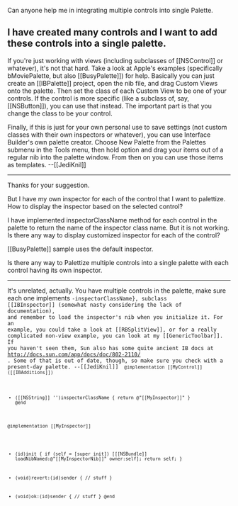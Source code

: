 Can anyone help me in integrating multiple controls into single Palette.

I have created many controls and I want to add these controls into a single palette.
----
If you're just working with views (including subclasses of [[NSControl]] or whatever), it's not that hard. Take a look at Apple's examples (specifically bMoviePalette, but also [[BusyPalette]]) for help. Basically you can just create an [[IBPalette]] project, open the nib file, and drag Custom Views onto the palette. Then set the class of each Custom View to be one of your controls. If the control is more specific (like a subclass of, say, [[NSButton]]), you can use that instead. The important part is that you change the class to be your control.

Finally, if this is just for your own personal use to save settings (not custom classes with their own inspectors or whatever), you can use Interface Builder's own palette creator. Choose New Palette from the Palettes submenu in the Tools menu, then hold option and drag your items out of a regular nib into the palette window. From then on you can use those items as templates. --[[JediKnil]]

----

Thanks for your suggestion.

But I have my own inspector for each of the control that I want to palettize. How to display the inspector based on the selected control?

I have implemented inspectorClassName method for each control in the palette to return the name of the inspector class name. But it is not working.
Is there any way to display customized inspector for each of the control?  

[[BusyPalette]] sample uses the default inspector. 

Is there any way to Palettize multiple controls into a single palette with each control having its own inspector. 

----
It's unrelated, actually. You have multiple controls in the palette, make sure each one implements <code>-inspectorClassName}, subclass [[IBInspector]] (somewhat nasty considering the lack of documentation), and remember to load the inspector's nib when you initialize it. For an example, you could take a look at [[RBSplitView]], or for a really complicated non-view example, you can look at my [[GenericToolbar]]. If you haven't seen them, Sun also has some quite ancient IB docs at http://docs.sun.com/app/docs/doc/802-2110/ . Some of that is out of date, though, so make sure you check with a present-day palette. --[[JediKnil]]
<code>
@implementation [[MyControl]] ([[IBAdditions]])
- ([[NSString]] '')inspectorClassName
{
    return @"[[MyInspector]]"
}
@end

@implementation [[MyInspector]]
- (id)init
{
    if (self = [super init])
        [[[NSBundle]] loadNibNamed:@"[[MyInspectorNib]]" owner:self];
    return self;
}

- (void)revert:(id)sender
{
    // stuff
}

- (void)ok:(id)sender
{
    // stuff
}
@end
</code>
